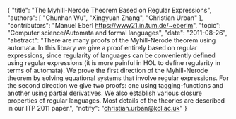 {
    "title": "The Myhill-Nerode Theorem Based on Regular Expressions",
    "authors": [
        "Chunhan Wu",
        "Xingyuan Zhang",
        "Christian Urban"
    ],
    "contributors": "Manuel Eberl <https://www21.in.tum.de/~eberlm>",
    "topic": "Computer science/Automata and formal languages",
    "date": "2011-08-26",
    "abstract": "There are many proofs of the Myhill-Nerode theorem using automata. In this library we give a proof entirely based on regular expressions, since regularity of languages can be conveniently defined using regular expressions (it is more painful in HOL to define regularity in terms of automata).  We prove the first direction of the Myhill-Nerode theorem by solving equational systems that involve regular expressions.  For the second direction we give two proofs: one using tagging-functions and another using partial derivatives. We also establish various closure properties of regular languages. Most details of the theories are described in our ITP 2011 paper.",
    "notify": "christian.urban@kcl.ac.uk"
}